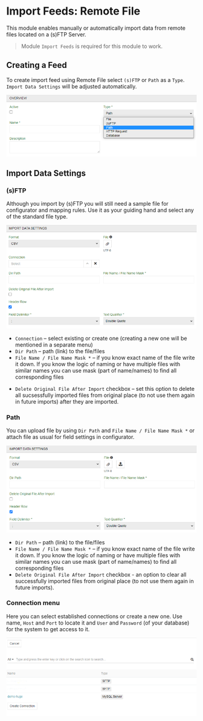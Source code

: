 # Import Feeds: Remote File

This module enables manually or automatically import data from remote files located on a (s)FTP Server.

> Module `Import Feeds` is required for this module to work.

## Creating a Feed

To create import feed using Remote File select `(s)FTP` or `Path` as a `Type`. `Import Data Settings` will be adjusted automatically. 

![Selecting Remote File](_assets/import-feeds-remote-file/import-feeds-remote-file-create.png)

## Import Data Settings

### (s)FTP

Although you import by (s)FTP you will still need a sample file for configurator and mapping rules. Use it as your guiding hand and select any of the standard file type.

![IMPORT DATA SETTINGS tab with path option](_assets/import-feeds-remote-file/import-feeds-remote-file-sftp.png)

- `Connection` – select existing or create one (creating a new one will be mentioned in a separate menu)
- `Dir Path` – path (link) to the file/files
- `File Name / File Name Mask *` – if you know exact name of the file write it down. If you know the logic of naming or have multiple files with similar names you can use mask (part of name/names) to find all corresponding files
<!-- тут треба обовязково вказити приклад як писати маску -->
<!-- що буде якщо по масці буде знайдено більше чим один файл? -->

- `Delete Original File After Import` checkbox – set this option to delete all sucsessfully imported files from original place (to not use them again in future imports) after they are imported.

### Path

You can upload file by using `Dir Path` and `File Name / File Name Mask *` or attach file as usual for field settings in configurator.

![IMPORT DATA SETTINGS tab with path option](_assets/import-feeds-remote-file/import-feeds-remote-file-path.png)

- `Dir Path` – path (link) to the file/files
- `File Name / File Name Mask *` – if you know exact name of the file write it down. If you know the logic of naming or have multiple files with similar names you can use mask (part of name/names) to find all corresponding files
- `Delete Original File After Import` checkbox - an option to clear all successfully imported files from original place (to not use them again in future imports).

### Connection menu

Here you can select established connections or create a new one. Use name, `Host` and `Port` to locate it and  `User` and `Password` (of your database) for the system to get access to it.

![create](_assets/import-feeds-database/import-feeds-database-connection.png)
<!-- цей урл побитий, треба його перевірити -->
